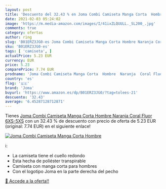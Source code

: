 ```yaml
---
layout: post
title: 'Descuento del 32.43 % en Joma Combi Camiseta Manga Corta  Hombre '
date: 2021-02-03 05:24:02
image: 'https://m.media-amazon.com/images/I/41ixZLQUULL._SL200_.jpg'
comments: true
category: ofertas
author: ring
slug: 'B01ERZ3JG0-es Joma Combi Camiseta Manga Corta Hombre Naranja Coral Fluor...'
sku: 'B01ERZ3JG0-es'
tags: [ 'camiseta', ]
actualPrice: 5.23 EUR
currency: EUR
price: 5.23
comparePrice: 7.74 EUR
prodname: 'Joma Combi Camiseta Manga Corta  Hombre  Naranja  Coral Fluor   6XS-5XS'
country: 'es'
flag: '🇪🇸'
brand: 'Joma'
buyurl: 'https://www.amazon.es/dp/B01ERZ3JG0/?tag=tolees-21'
descuento: '32.43'
average: '6.45287128712871'
---
```


Tienes [Joma Combi Camiseta Manga Corta  Hombre  Naranja  Coral Fluor   6XS-5XS](https://www.amazon.es/dp/B01ERZ3JG0/?tag=tolees-21) con un 32.43 % de descuento con precio de oferta de 5.23 EUR (original: 7.74 EUR) en el siguiente enlace!

[![Joma Combi Camiseta Manga Corta  Hombre ](https://m.media-amazon.com/images/I/41ixZLQUULL._SL200_.jpg)](https://www.amazon.es/dp/B01ERZ3JG0/?tag=tolees-21)

ℹ️:

- La camiseta tiene el cuello redondo
- Esta hecha de poliéster transpirable
- Camiseta con manga corta para hombres
- Con el logotipo Joma en la parte derecha del pecho

[🛒 Accede a la oferta!!](https://www.amazon.es/dp/B01ERZ3JG0/?tag=tolees-21)
